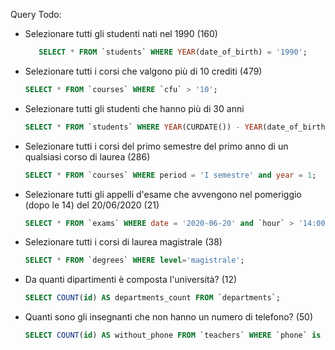 Query Todo:
- Selezionare tutti gli studenti nati nel 1990 (160)
    ```sql
       SELECT * FROM `students` WHERE YEAR(date_of_birth) = '1990';
    ```
- Selezionare tutti i corsi che valgono più di 10 crediti (479)
    ```sql
    SELECT * FROM `courses` WHERE `cfu` > '10';
    ```
- Selezionare tutti gli studenti che hanno più di 30 anni
    ```sql
    SELECT * FROM `students` WHERE YEAR(CURDATE()) - YEAR(date_of_birth) > 30; 
    ```
- Selezionare tutti i corsi del primo semestre del primo anno di un qualsiasi corso di laurea (286)
    ```sql
    SELECT * FROM `courses` WHERE period = 'I semestre' and year = 1;
    ```
- Selezionare tutti gli appelli d'esame che avvengono nel pomeriggio (dopo le 14) del 20/06/2020 (21)
    ```sql
    SELECT * FROM `exams` WHERE date = '2020-06-20' and `hour` > '14:00:00'; 
    ```
- Selezionare tutti i corsi di laurea magistrale (38)
    ```sql
    SELECT * FROM `degrees` WHERE level='magistrale'; 
    ```
- Da quanti dipartimenti è composta l'università? (12)
    ```sql
    SELECT COUNT(id) AS departments_count FROM `departments`; 
    ```
- Quanti sono gli insegnanti che non hanno un numero di telefono? (50)
    ```sql
    SELECT COUNT(id) AS without_phone FROM `teachers` WHERE `phone` is NULL;
    ```